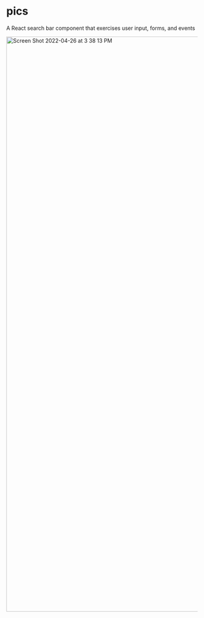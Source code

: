 # pics
A React search bar component that exercises user input, forms, and events

<img width="1511" alt="Screen Shot 2022-04-26 at 3 38 13 PM" src="https://user-images.githubusercontent.com/55935317/165379011-580f2a9e-3c89-4d98-ae30-d2b7a71ece7c.png">
